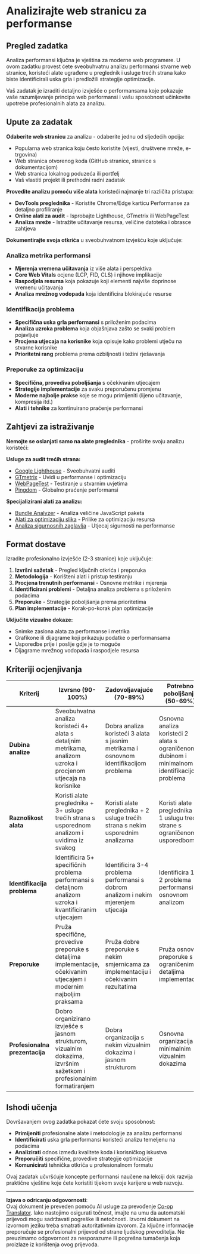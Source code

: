 <!--
CO_OP_TRANSLATOR_METADATA:
{
  "original_hash": "a203e560e58ccc6ba68bffc40c7c8676",
  "translation_date": "2025-10-25T00:15:11+00:00",
  "source_file": "5-browser-extension/3-background-tasks-and-performance/assignment.md",
  "language_code": "hr"
}
-->
# Analizirajte web stranicu za performanse

## Pregled zadatka

Analiza performansi ključna je vještina za moderne web programere. U ovom zadatku provest ćete sveobuhvatnu analizu performansi stvarne web stranice, koristeći alate ugrađene u preglednik i usluge trećih strana kako biste identificirali uska grla i predložili strategije optimizacije.

Vaš zadatak je izraditi detaljno izvješće o performansama koje pokazuje vaše razumijevanje principa web performansi i vašu sposobnost učinkovite upotrebe profesionalnih alata za analizu.

## Upute za zadatak

**Odaberite web stranicu** za analizu - odaberite jednu od sljedećih opcija:
- Popularna web stranica koju često koristite (vijesti, društvene mreže, e-trgovina)
- Web stranica otvorenog koda (GitHub stranice, stranice s dokumentacijom)
- Web stranica lokalnog poduzeća ili portfelj
- Vaš vlastiti projekt ili prethodni radni zadatak

**Provedite analizu pomoću više alata** koristeći najmanje tri različita pristupa:
- **DevTools preglednika** - Koristite Chrome/Edge karticu Performanse za detaljno profiliranje
- **Online alati za audit** - Isprobajte Lighthouse, GTmetrix ili WebPageTest
- **Analiza mreže** - Istražite učitavanje resursa, veličine datoteka i obrasce zahtjeva

**Dokumentirajte svoja otkrića** u sveobuhvatnom izvješću koje uključuje:

### Analiza metrika performansi
- **Mjerenja vremena učitavanja** iz više alata i perspektiva
- **Core Web Vitals** ocjene (LCP, FID, CLS) i njihove implikacije
- **Raspodjela resursa** koja pokazuje koji elementi najviše doprinose vremenu učitavanja
- **Analiza mrežnog vodopada** koja identificira blokirajuće resurse

### Identifikacija problema
- **Specifična uska grla performansi** s priloženim podacima
- **Analiza uzroka problema** koja objašnjava zašto se svaki problem pojavljuje
- **Procjena utjecaja na korisnike** koja opisuje kako problemi utječu na stvarne korisnike
- **Prioritetni rang** problema prema ozbiljnosti i težini rješavanja

### Preporuke za optimizaciju
- **Specifična, provediva poboljšanja** s očekivanim utjecajem
- **Strategije implementacije** za svaku preporučenu promjenu
- **Moderne najbolje prakse** koje se mogu primijeniti (lijeno učitavanje, kompresija itd.)
- **Alati i tehnike** za kontinuirano praćenje performansi

## Zahtjevi za istraživanje

**Nemojte se oslanjati samo na alate preglednika** - proširite svoju analizu koristeći:

**Usluge za audit trećih strana:**
- [Google Lighthouse](https://developers.google.com/web/tools/lighthouse) - Sveobuhvatni auditi
- [GTmetrix](https://gtmetrix.com/) - Uvidi u performanse i optimizaciju
- [WebPageTest](https://www.webpagetest.org/) - Testiranje u stvarnim uvjetima
- [Pingdom](https://tools.pingdom.com/) - Globalno praćenje performansi

**Specijalizirani alati za analizu:**
- [Bundle Analyzer](https://bundlephobia.com/) - Analiza veličine JavaScript paketa
- [Alati za optimizaciju slika](https://squoosh.app/) - Prilike za optimizaciju resursa
- [Analiza sigurnosnih zaglavlja](https://securityheaders.com/) - Utjecaj sigurnosti na performanse

## Format dostave

Izradite profesionalno izvješće (2-3 stranice) koje uključuje:

1. **Izvršni sažetak** - Pregled ključnih otkrića i preporuka
2. **Metodologija** - Korišteni alati i pristup testiranju
3. **Procjena trenutnih performansi** - Osnovne metrike i mjerenja
4. **Identificirani problemi** - Detaljna analiza problema s priloženim podacima
5. **Preporuke** - Strategije poboljšanja prema prioritetima
6. **Plan implementacije** - Korak-po-korak plan optimizacije

**Uključite vizualne dokaze:**
- Snimke zaslona alata za performanse i metrika
- Grafikone ili dijagrame koji prikazuju podatke o performansama
- Usporedbe prije i poslije gdje je to moguće
- Dijagrame mrežnog vodopada i raspodjele resursa

## Kriteriji ocjenjivanja

| Kriterij | Izvrsno (90-100%) | Zadovoljavajuće (70-89%) | Potrebno poboljšanje (50-69%) |
| -------- | ----------------- | ----------------------- | ---------------------------- |
| **Dubina analize** | Sveobuhvatna analiza koristeći 4+ alata s detaljnim metrikama, analizom uzroka i procjenom utjecaja na korisnike | Dobra analiza koristeći 3 alata s jasnim metrikama i osnovnom identifikacijom problema | Osnovna analiza koristeći 2 alata s ograničenom dubinom i minimalnom identifikacijom problema |
| **Raznolikost alata** | Koristi alate preglednika + 3+ usluge trećih strana s usporednom analizom i uvidima iz svakog | Koristi alate preglednika + 2 usluge trećih strana s nekim usporednim analizama | Koristi alate preglednika + 1 uslugu treće strane s ograničenom usporedbom |
| **Identifikacija problema** | Identificira 5+ specifičnih problema performansi s detaljnom analizom uzroka i kvantificiranim utjecajem | Identificira 3-4 problema performansi s dobrom analizom i nekim mjerenjem utjecaja | Identificira 1-2 problema performansi s osnovnom analizom |
| **Preporuke** | Pruža specifične, provedive preporuke s detaljima implementacije, očekivanim utjecajem i modernim najboljim praksama | Pruža dobre preporuke s nekim smjernicama za implementaciju i očekivanim rezultatima | Pruža osnovne preporuke s ograničenim detaljima implementacije |
| **Profesionalna prezentacija** | Dobro organizirano izvješće s jasnom strukturom, vizualnim dokazima, izvršnim sažetkom i profesionalnim formatiranjem | Dobra organizacija s nekim vizualnim dokazima i jasnom strukturom | Osnovna organizacija s minimalnim vizualnim dokazima |

## Ishodi učenja

Dovršavanjem ovog zadatka pokazat ćete svoju sposobnost:
- **Primijeniti** profesionalne alate i metodologije za analizu performansi
- **Identificirati** uska grla performansi koristeći analizu temeljenu na podacima
- **Analizirati** odnos između kvalitete koda i korisničkog iskustva
- **Preporučiti** specifične, provedive strategije optimizacije
- **Komunicirati** tehnička otkrića u profesionalnom formatu

Ovaj zadatak učvršćuje koncepte performansi naučene na lekciji dok razvija praktične vještine koje ćete koristiti tijekom svoje karijere u web razvoju.

---

**Izjava o odricanju odgovornosti**:  
Ovaj dokument je preveden pomoću AI usluge za prevođenje [Co-op Translator](https://github.com/Azure/co-op-translator). Iako nastojimo osigurati točnost, imajte na umu da automatski prijevodi mogu sadržavati pogreške ili netočnosti. Izvorni dokument na izvornom jeziku treba smatrati autoritativnim izvorom. Za ključne informacije preporučuje se profesionalni prijevod od strane ljudskog prevoditelja. Ne preuzimamo odgovornost za nesporazume ili pogrešna tumačenja koja proizlaze iz korištenja ovog prijevoda.